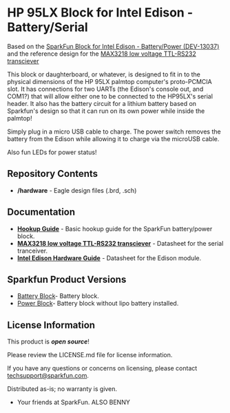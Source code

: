 HP 95LX Block for Intel Edison - Battery/Serial
=================================================


Based on the [SparkFun Block for Intel Edison - Battery/Power (DEV-13037)](https://www.sparkfun.com/products/13037)
and the reference design for the [MAX3218 low voltage TTL-RS232 transciever](https://datasheets.maximintegrated.com/en/ds/MAX3218.pdf)


This block or daughterboard, or whatever, is designed to fit in to the physical dimensions of the HP 95LX palmtop computer's
proto-PCMCIA slot. It has connections for two UARTs (the Edison's console out, and COM1?) that will allow either one to be connected to the HP95LX's serial header.
It also has the battery circuit for a lithium battery based on Sparkfun's design so that it can run on its own power while inside the palmtop!

Simply plug in a micro USB cable to charge.
The power switch removes the battery from the Edison while allowing it to charge via the microUSB cable.

Also fun LEDs for power status!

Repository Contents
-------------------
* **/hardware** - Eagle design files (.brd, .sch)

Documentation
--------------
* **[Hookup Guide](https://learn.sparkfun.com/tutorials/sparkfun-blocks-for-intel-edison---battery-block)** - Basic hookup guide for the SparkFun battery/power block.
* **[MAX3218 low voltage TTL-RS232 transciever](https://datasheets.maximintegrated.com/en/ds/MAX3218.pdf)** - Datasheet for the serial tranceiver.
* **[Intel Edison Hardware Guide](http://download.intel.com/support/edison/sb/edisonmodule_hg_331189004.pdf)** - Datasheet for the Edison module.

Sparkfun Product Versions
----------------
* [Battery Block](https://www.sparkfun.com/products/13037)- Battery block.
* [Power Block](https://www.sparkfun.com/products/13727)- Battery block without lipo battery installed.

License Information
-------------------

This product is _**open source**_!

Please review the LICENSE.md file for license information.

If you have any questions or concerns on licensing, please contact techsupport@sparkfun.com.

Distributed as-is; no warranty is given.

- Your friends at SparkFun. ALSO BENNY